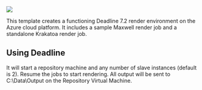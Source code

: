 <a href="https://portal.azure.com/#create/Microsoft.Template/uri/https%3A%2F%2Fraw.githubusercontent.com%2FAzure%2Fazure-quickstart-templates%2Fmaster%2Fthinkbox-deadline%2Fazuredeploy.json" target="_blank">
    <img src="http://azuredeploy.net/deploybutton.png"/>
</a>


This template creates a functioning Deadline 7.2 render environment on the Azure cloud platform. It includes a sample Maxwell render job and a standalone Krakatoa render job.


## Using Deadline

It will start a repository machine and any number of slave instances (default is 2). Resume the jobs to start rendering.
All output will be sent to C:\Data\Output on the Repository Virtual Machine.
